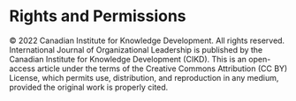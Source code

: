 # Rights and Permissions

© 2022 Canadian Institute for Knowledge Development. All rights reserved. International Journal of Organizational Leadership is published by the Canadian Institute for Knowledge Development (CIKD). This is an open-access article under the terms of the Creative Commons Attribution (CC BY) License, which permits use, distribution, and reproduction in any medium, provided the original work is properly cited.